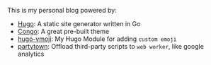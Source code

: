 
This is my personal blog powered by: 
- [Hugo](https://github.com/gohugoio/hugo): A static site generator written in Go
- [Congo](https://github.com/jpanther/congo): A great pre-built theme
- [hugo-vmoji](https://github.com/remvn/hugo-vmoji): My Hugo Module for adding `custom emoji`
- [partytown](https://partytown.builder.io/): Offload third-party scripts to `web worker`, like google analytics
